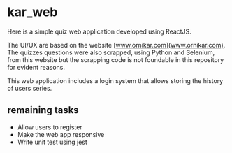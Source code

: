 # kar_web
Here is a simple quiz web application developed using ReactJS.

The UI/UX are based on the website [www.ornikar.com](www.ornikar.com).
The quizzes questions were also scrapped, using Python and Selenium, from this website but the scrapping code is not foundable in this repository for evident reasons.

This web application includes a login system that allows storing the history of users series.

## remaining tasks

- Allow users to register
- Make the web app responsive
- Write unit test using jest
